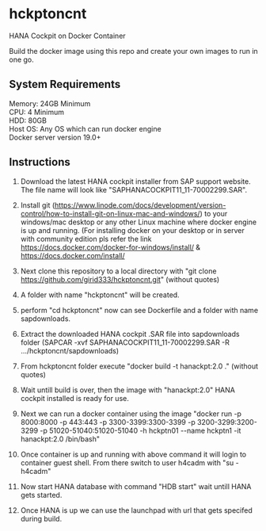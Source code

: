 # hckptoncnt
HANA Cockpit on Docker Container

Build the docker image using this repo and create your own images to run in one go.

System Requirements
--------------------
Memory: 24GB Minimum                                                                                                                     
CPU: 4 Minimum                                                                                                                           
HDD: 80GB                                                                                                                               
Host OS: Any OS which can run docker engine                                                                                             
Docker server version 19.0+

Instructions
-----------------

1) Download the latest HANA cockpit installer from SAP support website. The file name will look like "SAPHANACOCKPIT11_11-70002299.SAR".

2) Install git (https://www.linode.com/docs/development/version-control/how-to-install-git-on-linux-mac-and-windows/) to your windows/mac desktop or any other Linux machine where docker engine is up and running. (For installing docker on your desktop or in server with community edition pls refer the link https://docs.docker.com/docker-for-windows/install/ & https://docs.docker.com/install/

3) Next clone this repository to a local directory with "git clone https://github.com/girid333/hckptoncnt.git" (without quotes)

4) A folder with name "hckptoncnt" will be created.

5) perform "cd hckptoncnt" now can see Dockerfile and a folder with name sapdownloads.

6) Extract the downloaded HANA cockpit .SAR file into sapdownloads folder (SAPCAR -xvf SAPHANACOCKPIT11_11-70002299.SAR -R .../hckptoncnt/sapdownloads)

7) From hckptoncnt folder execute "docker build -t hanackpt:2.0 ." (without quotes)

8) Wait untill build is over, then the image with "hanackpt:2.0" HANA cockpit installed is ready for use.

9) Next we can run a docker container using the image "docker run -p 8000:8000 -p 443:443 -p 3300-3399:3300-3399 -p 3200-3299:3200-3299 -p 51020-51040:51020-51040  -h hckptn01 --name hckptn1 -it hanackpt:2.0 /bin/bash"

10) Once container is up and running with above command it will login to container guest shell. From there switch to user h4cadm with "su - h4cadm"

11) Now start HANA database with command "HDB start" wait untill HANA gets started.

12) Once HANA is up we can use the launchpad with url that gets specifed during build.
